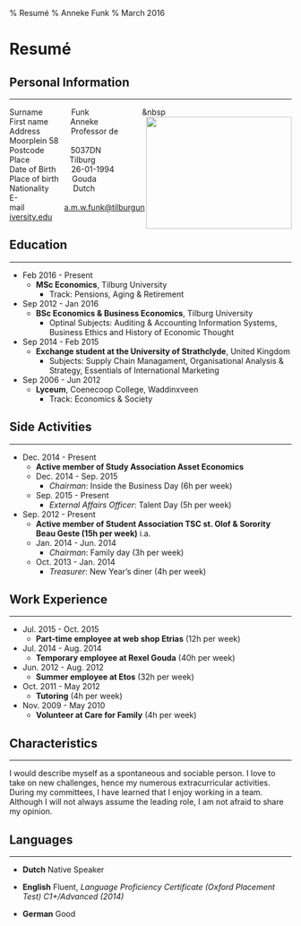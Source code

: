 % Resumé
% Anneke Funk
% March 2016

Resumé
=======

## Personal Information
----------

Surname &nbsp;&nbsp;&nbsp;&nbsp;&nbsp;&nbsp;&nbsp;&nbsp;&nbsp;&nbsp;&nbsp;&nbsp;Funk &nbsp;&nbsp;&nbsp;&nbsp;&nbsp;&nbsp;&nbsp;&nbsp;&nbsp;&nbsp;&nbsp;&nbsp;&nbsp;&nbsp;&nbsp;&nbsp;&nbsp;&nbsp;&nbsp;&nbsp;&nbsp;&nbsp;&nbsp;&nbsp <img style="float: right;" src="https://scontent-amt2-1.xx.fbcdn.net/v/l/t1.0-9/12798840_835939176516169_7856291541095999586_n.jpg?oh=71bd4beadee3dce292463f7bb27dd88d&oe=587E5A40" width="260" height="200" />  
First name&nbsp;&nbsp;&nbsp;&nbsp;&nbsp;&nbsp; &nbsp;&nbsp; Anneke  
Address&nbsp;&nbsp;&nbsp;&nbsp;&nbsp;&nbsp;&nbsp;&nbsp;&nbsp;&nbsp;&nbsp;&nbsp;&nbsp;  Professor de Moorplein 58  
Postcode&nbsp;&nbsp;&nbsp;&nbsp;&nbsp;&nbsp;&nbsp;&nbsp;&nbsp;&nbsp;&nbsp;&nbsp;5037DN  
Place&nbsp;&nbsp;&nbsp;&nbsp;&nbsp;&nbsp;&nbsp;&nbsp;&nbsp;&nbsp;&nbsp;&nbsp;&nbsp;&nbsp;&nbsp;&nbsp;&nbsp;&nbsp;Tilburg  
Date of Birth&nbsp;&nbsp;&nbsp;&nbsp;&nbsp;&nbsp;&nbsp;26-01-1994  
Place of birth&nbsp;&nbsp;&nbsp;&nbsp;&nbsp;&nbsp;Gouda  
Nationality&nbsp;&nbsp;&nbsp;&nbsp;&nbsp;&nbsp;&nbsp;&nbsp;&nbsp;&nbsp; Dutch  
E-mail&nbsp;&nbsp;&nbsp;&nbsp;&nbsp;&nbsp;&nbsp;&nbsp;&nbsp;&nbsp;&nbsp;&nbsp;&nbsp;&nbsp;&nbsp;&nbsp;&nbsp;&nbsp;a.m.w.funk@tilburguniversity.edu

## Education
----------

* Feb 2016 - Present  
	* **MSc Economics**, Tilburg University
		- Track: Pensions, Aging & Retirement
* Sep 2012 - Jan 2016
	* **BSc Economics & Business Economics**, Tilburg University
		* Optinal Subjects: Auditing & Accounting Information Systems, Business Ethics and History of Economic Thought
* Sep 2014 - Feb 2015
	* **Exchange student at the University of Strathclyde**, United Kingdom
		* Subjects: Supply Chain Managament, Organisational Analysis & Strategy, Essentials of International Marketing
* Sep 2006 - Jun 2012
	* **Lyceum**, Coenecoop College, Waddinxveen
		* Track: Economics & Society

## Side Activities
-------------

* Dec. 2014 - Present
	* **Active member of Study Association Asset Economics**
	* Dec. 2014 - Sep. 2015
		* *Chairman*: Inside the Business Day (6h per week)
	*	Sep. 2015 - Present
		*	*External Affairs Officer*: Talent Day (5h per week)
* Sep. 2012 - Present
	* **Active member of Student Association TSC st. Olof & Sorority Beau Geste (15h per week)** i.a.
	*  Jan. 2014 - Jun. 2014
		*  *Chairman*: Family day (3h per week)
	* Oct. 2013 - Jan. 2014
		* *Treasurer*: New Year’s diner (4h per week)

## Work Experience
--------

* Jul. 2015 - Oct. 2015
	* **Part-time employee at web shop Etrias** (12h per week)
* Jul. 2014 - Aug. 2014
	* **Temporary employee at Rexel Gouda** (40h per week)
* Jun. 2012 - Aug. 2012
	* **Summer employee at Etos** (32h per week)
* Oct. 2011 - May 2012
	* **Tutoring** (4h per week)
* Nov. 2009 -  May 2010
	* **Volunteer at Care for Family** (4h per week)

## Characteristics
---------
I would describe myself as a spontaneous and sociable person. I love to take on new challenges, hence my numerous extracurricular activities. During my committees, I have learned that I enjoy working in a team. Although I will not always assume the leading role, I am not afraid to share my opinion.

## Languages
-------

* **Dutch** Native Speaker

* **English** Fluent, *Language Proficiency Certificate (Oxford Placement Test) C1+/Advanced (2014)*

* **German** Good
